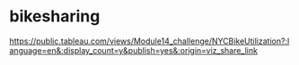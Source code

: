 # bikesharing

https://public.tableau.com/views/Module14_challenge/NYCBikeUtilization?:language=en&:display_count=y&publish=yes&:origin=viz_share_link
